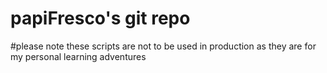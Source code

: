 # papiFresco's git repo
#please note these scripts are not to be used in production as they are for my personal learning adventures

